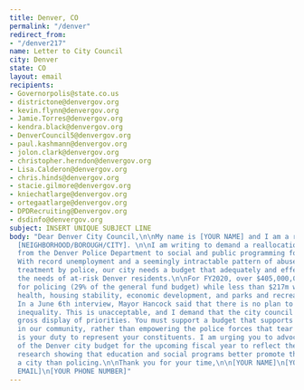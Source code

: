 ```yaml
---
title: Denver, CO
permalink: "/denver"
redirect_from:
- "/denver217"
name: Letter to City Council
city: Denver
state: CO
layout: email
recipients:
- Governorpolis@state.co.us
- districtone@denvergov.org
- kevin.flynn@denvergov.org
- Jamie.Torres@denvergov.org
- kendra.black@denvergov.org
- DenverCouncil5@denvergov.org
- paul.kashmann@denvergov.org
- jolon.clark@denvergov.org
- christopher.herndon@denvergov.org
- Lisa.Calderon@denvergov.org
- chris.hinds@denvergov.org
- stacie.gilmore@denvergov.org
- kniechatlarge@denvergov.org
- ortegaatlarge@denvergov.org
- DPDRecruiting@Denvergov.org
- dsdinfo@denvergov.org
subject: INSERT UNIQUE SUBJECT LINE
body: "Dear Denver City Council,\n\nMy name is [YOUR NAME] and I am a resident of
  [NEIGHBORHOOD/BOROUGH/CITY]. \n\nI am writing to demand a reallocation of funding
  from the Denver Police Department to social and public programming for our communities.
  With record unemployment and a seemingly intractable pattern of abuse and unequal
  treatment by police, our city needs a budget that adequately and effectively meets
  the needs of at-risk Denver residents.\n\nFor FY2020, over $405,000,000 was allocated
  for policing (29% of the general fund budget) while less than $217m was allocated for
  health, housing stability, economic development, and parks and recreation combined.
  In a June 6th interview, Mayor Hancock said that there is no plan to address this
  inequality. This is unacceptable, and I demand that the city council remedy this
  gross display of priorities. You must support a budget that supports social equity
  in our community, rather than empowering the police forces that tear us apart.\n\nIt
  is your duty to represent your constituents. I am urging you to advocate for revision
  of the Denver city budget for the upcoming fiscal year to reflect the decades of
  research showing that education and social programs better promote the safety of
  a city than policing.\n\nThank you for your time,\n\n[YOUR NAME]\n[YOUR ADDRESS]\n[YOUR
  EMAIL]\n[YOUR PHONE NUMBER]"
---
```

